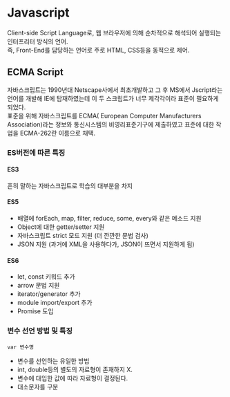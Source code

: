 <h1>Javascript</h1>
Client-side Script Language로, 웹 브라우저에 의해 순차적으로 해석되어 실행되는 인터프리터 방식의 언어. <br>
즉, Front-End를 담당하는 언어로 주로 HTML, CSS등을 동적으로 제어.

<h2>ECMA Script</h2>
자바스크립트는 1990년대 Netscape사에서 최초개발하고 그 후 MS에서 Jscript라는 언어를 개발해 IE에 탑재하였는데 이 두 스크립트가 너무 제각각이라 표준이 필요하게 되었다. <br>
표준을 위해 자바스크립트를 ECMA( European Computer Manufacturers Association)라는 정보와 통신시스템의 비영리표준기구에 제출하였고 표준에 대한 작업을 ECMA-262란 이름으로 채택.

<h3>ES버전에 따른 특징</h3>
<h4>ES3</h4>
흔히 말하는 자바스크립트로 학습의 대부분을 차지
<h4>ES5</h4>

- 배열에 forEach, map, filter, reduce, some, every와 같은 메소드 지원
- Object에 대한 getter/setter 지원
- 자바스크립트 strict 모드 지원 (더 깐깐한 문법 검사)
- JSON 지원 (과거에 XML을 사용하다가, JSON이 뜨면서 지원하게 됨)

<h4>ES6</h4>

- let, const 키워드 추가
- arrow 문법 지원
- iterator/generator 추가
- module import/export 추가
- Promise 도입

<h3>변수 선언 방법 및 특징</h3>

```
var 변수명
```
- 변수를 선언하는 유일한 방법
- int, double등의 별도의 자료형이 존재하지 X. 
- 변수에 대입한 값에 따라 자료형이 결정된다. 
- 대소문자를 구분
